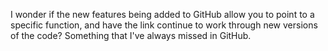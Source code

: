 I wonder if the new features being added to GitHub allow you to point to a specific function, and have the link continue to work through new versions of the code? Something that I've always missed in GitHub. 
